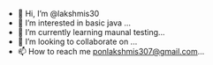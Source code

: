 - 👋 Hi, I’m @lakshmis30
- 👀 I’m interested in basic java ...
- 🌱 I’m currently learning maunal testing...
- 💞️ I’m looking to collaborate on ...
- 📫 How to reach me ponlakshmis307@gmail.com...

<!---
lakshmis30/lakshmis30 is a ✨ special ✨ repository because its `README.md` (this file) appears on your GitHub profile.
You can click the Preview link to take a look at your changes.
--->
